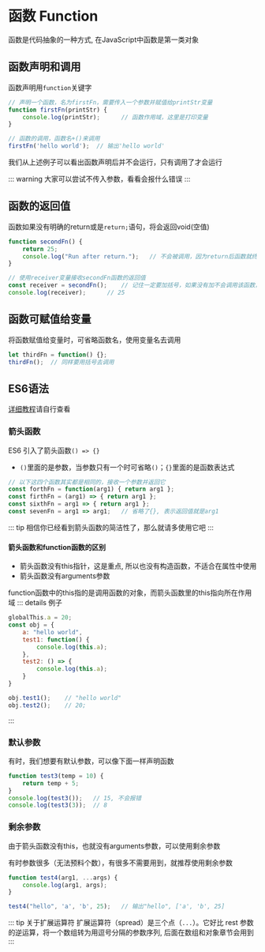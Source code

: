 # 函数 Function

函数是代码抽象的一种方式, 在JavaScript中函数是第一类对象

## 函数声明和调用

函数声明用`function`关键字

``` js
// 声明一个函数，名为firstFn，需要传入一个参数并赋值给printStr变量
function firstFn(printStr) {
    console.log(printStr);      // 函数作用域，这里是打印变量
}

// 函数的调用，函数名+()来调用
firstFn('hello world');  // 输出'hello world'
```

我们从上述例子可以看出函数声明后并不会运行，只有调用了才会运行

::: warning
大家可以尝试不传入参数，看看会报什么错误
:::

## 函数的返回值

函数如果没有明确的return或是`return;`语句，将会返回void(空值)

``` js
function secondFn() {
    return 25;
    console.log("Run after return.");   // 不会被调用，因为return后函数就终止了
}

// 使用receiver变量接收secondFn函数的返回值
const receiver = secondFn();    // 记住一定要加括号，如果没有加不会调用该函数，而是返回整个函数
console.log(receiver);      // 25
```

## 函数可赋值给变量

将函数赋值给变量时，可省略函数名，使用变量名去调用

``` js
let thirdFn = function() {};
thirdFn();  // 同样要用括号去调用
```

## ES6语法

[详细教程](https://es6.ruanyifeng.com/#docs/function)请自行查看

### 箭头函数

ES6 引入了箭头函数`() => {}`

- `()`里面的是参数，当参数只有一个时可省略`()`；`{}`里面的是函数表达式

``` js
// 以下这四个函数其实都是相同的，接收一个参数并返回它
const forthFn = function(arg1) { return arg1 };
const firthFn = (arg1) => { return arg1 };
const sixthFn = arg1 => { return arg1 };
const sevenFn = arg1 => arg1;   // 省略了{}, 表示返回值就是arg1
```

::: tip
相信你已经看到箭头函数的简洁性了，那么就请多使用它吧
:::

#### 箭头函数和function函数的区别

- 箭头函数没有this指针，这是重点, 所以也没有构造函数，不适合在属性中使用
- 箭头函数没有arguments参数

function函数中的this指的是调用函数的对象，而箭头函数里的this指向所在作用域
::: details 例子

``` js
globalThis.a = 20;
const obj = {
    a: "hello world",
    test1: function() {
        console.log(this.a);
    },
    test2: () => {
        console.log(this.a);
    }
}

obj.test1();    // "hello world"
obj.test2();    // 20;

```

:::

### 默认参数

有时，我们想要有默认参数，可以像下面一样声明函数

``` js
function test3(temp = 10) {
    return temp + 5;
}
console.log(test3());   // 15, 不会报错
console.log(test3(3));  // 8
```

### 剩余参数

由于箭头函数没有this，也就没有arguments参数，可以使用剩余参数

有时参数很多（无法预料个数），有很多不需要用到，就推荐使用剩余参数

``` js
function test4(arg1, ...args) {
    console.log(arg1, args);
}

test4("hello", 'a', 'b', 25);   // 输出"hello", ['a', 'b', 25]
```

::: tip 关于扩展运算符
扩展运算符（spread）是三个点（`...`）。它好比 rest 参数的逆运算，将一个数组转为用逗号分隔的参数序列, 后面在数组和对象章节会用到
:::
